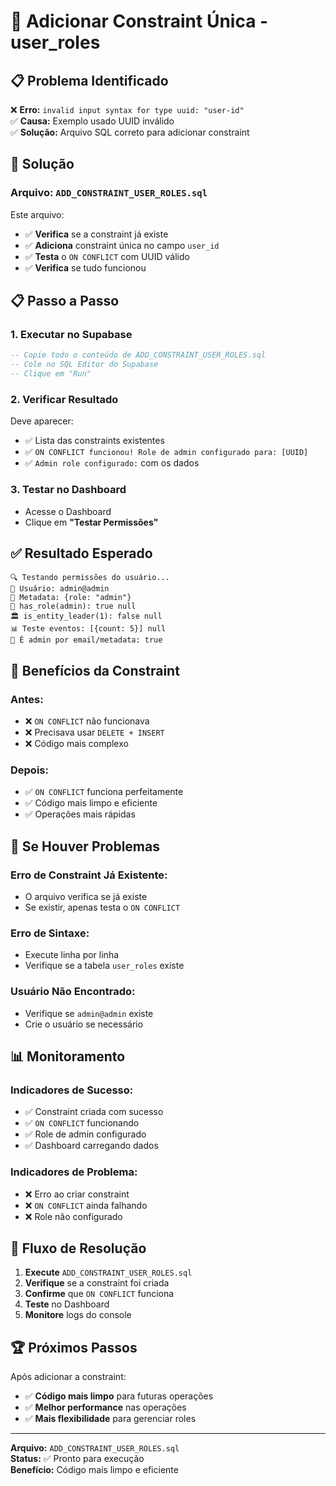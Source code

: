 # 🔧 Adicionar Constraint Única - user_roles

## 📋 **Problema Identificado**

❌ **Erro:** `invalid input syntax for type uuid: "user-id"`  
✅ **Causa:** Exemplo usado UUID inválido  
✅ **Solução:** Arquivo SQL correto para adicionar constraint  

## 🔧 **Solução**

### **Arquivo:** `ADD_CONSTRAINT_USER_ROLES.sql`

Este arquivo:
- ✅ **Verifica** se a constraint já existe
- ✅ **Adiciona** constraint única no campo `user_id`
- ✅ **Testa** o `ON CONFLICT` com UUID válido
- ✅ **Verifica** se tudo funcionou

## 📋 **Passo a Passo**

### **1. Executar no Supabase**
```sql
-- Copie todo o conteúdo de ADD_CONSTRAINT_USER_ROLES.sql
-- Cole no SQL Editor do Supabase
-- Clique em "Run"
```

### **2. Verificar Resultado**
Deve aparecer:
- ✅ Lista das constraints existentes
- ✅ `ON CONFLICT funcionou! Role de admin configurado para: [UUID]`
- ✅ `Admin role configurado:` com os dados

### **3. Testar no Dashboard**
- Acesse o Dashboard
- Clique em **"Testar Permissões"**

## ✅ **Resultado Esperado**

```
🔍 Testando permissões do usuário...
👤 Usuário: admin@admin
🔑 Metadata: {role: "admin"}
👑 has_role(admin): true null
🏛️ is_entity_leader(1): false null
📊 Teste eventos: [{count: 5}] null
👑 É admin por email/metadata: true
```

## 🎯 **Benefícios da Constraint**

### **Antes:**
- ❌ `ON CONFLICT` não funcionava
- ❌ Precisava usar `DELETE + INSERT`
- ❌ Código mais complexo

### **Depois:**
- ✅ `ON CONFLICT` funciona perfeitamente
- ✅ Código mais limpo e eficiente
- ✅ Operações mais rápidas

## 🚨 **Se Houver Problemas**

### **Erro de Constraint Já Existente:**
- O arquivo verifica se já existe
- Se existir, apenas testa o `ON CONFLICT`

### **Erro de Sintaxe:**
- Execute linha por linha
- Verifique se a tabela `user_roles` existe

### **Usuário Não Encontrado:**
- Verifique se `admin@admin` existe
- Crie o usuário se necessário

## 📊 **Monitoramento**

### **Indicadores de Sucesso:**
- ✅ Constraint criada com sucesso
- ✅ `ON CONFLICT` funcionando
- ✅ Role de admin configurado
- ✅ Dashboard carregando dados

### **Indicadores de Problema:**
- ❌ Erro ao criar constraint
- ❌ `ON CONFLICT` ainda falhando
- ❌ Role não configurado

## 🔄 **Fluxo de Resolução**

1. **Execute** `ADD_CONSTRAINT_USER_ROLES.sql`
2. **Verifique** se a constraint foi criada
3. **Confirme** que `ON CONFLICT` funciona
4. **Teste** no Dashboard
5. **Monitore** logs do console

## 🏆 **Próximos Passos**

Após adicionar a constraint:
- ✅ **Código mais limpo** para futuras operações
- ✅ **Melhor performance** nas operações
- ✅ **Mais flexibilidade** para gerenciar roles

---

**Arquivo:** `ADD_CONSTRAINT_USER_ROLES.sql`  
**Status:** ✅ Pronto para execução  
**Benefício:** Código mais limpo e eficiente 